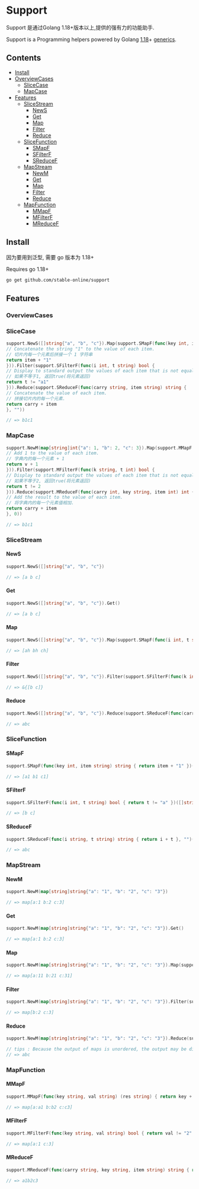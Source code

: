 # Support

Support 是通过Golang 1.18+版本以上,提供的强有力的功能助手.    

Support is a Programming helpers powered by Golang [1.18](https://tip.golang.org/doc/go1.18)+ [generics](https://tip.golang.org/doc/go1.18#generics).

## Contents

- [Install](#install)
- [OverviewCases](#OverviewCases)
  - [SliceCase](#SliceCase)
  - [MapCase](#MapCase)
- [Features](#features)
  - [SliceStream](#SliceStream)
    - [NewS](#NewS)
    - [Get](#get)
    - [Map](#map)
    - [Filter](#filter)
    - [Reduce](#reduce)
  - [SliceFunction](#SliceFunction)
    - [SMapF](#SMapF)
    - [SFilterF](#SFilterF)
    - [SReduceF](#SReduceF)
  - [MapStream](#MapStream)
    - [NewM](#NewS)
    - [Get](#get)
    - [Map](#map)
    - [Filter](#filter)
    - [Reduce](#reduce)
  - [MapFunction](#MapFunction)
    - [MMapF](#SMapF)
    - [MFilterF](#SFilterF)
    - [MReduceF](#SReduceF)
  

## Install

因为要用到泛型, 需要 go 版本为 1.18+  

Requires go 1.18+

```sh
go get github.com/stable-online/support
```

## Features

### OverviewCases

### SliceCase

```go
support.NewS([]string{"a", "b", "c"}).Map(support.SMapF(func(key int, item string) string {
// Concatenate the string "1" to the value of each item.
// 切片内每一个元素后拼接一个 1 字符串
return item + "1"
})).Filter(support.SFilterF(func(i int, t string) bool {
// Display to standard output the values of each item that is not equal to "a1".
// 如果不等于1, 返回true(将元素返回)	
return t != "a1"
})).Reduce(support.SReduceF(func(carry string, item string) string {
// Concatenate the value of each item.
// 拼接切片内的每一个元素. 	
return carry + item
}, ""))

// => b1c1
```

### MapCase

```go
support.NewM(map[string]int{"a": 1, "b": 2, "c": 3}).Map(support.MMapF(func(key string, v int) int {
// Add 1 to the value of each item.
// 字典内的每一个元素 + 1	
return v + 1
})).Filter(support.MFilterF(func(k string, t int) bool {
// Display to standard output the values of each item that is not equal to 2.
// 如果不等于2, 返回true(将元素返回)	
return t != 2
})).Reduce(support.MReduceF(func(carry int, key string, item int) int {
// Add the result to the value of each item.
// 将字典内的每一个元素值相加.
return carry + item
}, 0))

// => b1c1
```

### SliceStream

#### NewS

```go
support.NewS([]string{"a", "b", "c"})

// => [a b c]
```

#### Get

```go
support.NewS([]string{"a", "b", "c"}).Get()

// => [a b c]
```

#### Map

```go
support.NewS([]string{"a", "b", "c"}).Map(support.SMapF(func(i int, t string) string { return t + "h" })).Get()

// => [ah bh ch]
```

#### Filter

```go
support.NewS([]string{"a", "b", "c"}).Filter(support.SFilterF(func(k int, v string) bool {return v != "a" })).Get()

// => &{[b c]}
```
#### Reduce

```go
support.NewS([]string{"a", "b", "c"}).Reduce(support.SReduceF(func(carry string, item string) string {return carry + item }, ""))

// => abc
```

### SliceFunction

#### SMapF

```go
support.SMapF(func(key int, item string) string { return item + "1" })([]string{"a", "b", "c"})

// => [a1 b1 c1]
```

#### SFilterF

```go
support.SFilterF(func(i int, t string) bool { return t != "a" })([]string{"a", "b", "c"})

// => [b c]
```

#### SReduceF

```go
support.SReduceF(func(i string, t string) string { return i + t }, "")([]string{"a", "b", "c"})

// => abc
```

### MapStream

#### NewM

```go
support.NewM(map[string]string{"a": "1", "b": "2", "c": "3"})

// => map[a:1 b:2 c:3]
```

#### Get

```go
support.NewM(map[string]string{"a": "1", "b": "2", "c": "3"}).Get()

// => map[a:1 b:2 c:3]
```

#### Map

```go
support.NewM(map[string]string{"a": "1", "b": "2", "c": "3"}).Map(support.MMapF(func(key string, val string) (res string) { return val + "1" })).Get()

// => map[a:11 b:21 c:31]
```

#### Filter

```go
support.NewM(map[string]string{"a": "1", "b": "2", "c": "3"}).Filter(support.MFilterF(func(k string, t string) bool { return t != "1" })).Get()

// => map[b:2 c:3]
```
#### Reduce

```go
support.NewM(map[string]string{"a": "1", "b": "2", "c": "3"}).Reduce(support.MReduceF(func(carry string, key string, item string) string { return carry + key + item }, ""))

// tips : Because the output of maps is unordered, the output may be different each time.
// => abc 
```

### MapFunction

#### MMapF

```go
support.MMapF(func(key string, val string) (res string) { return key + val })(map[string]string{"a": "1", "b": "2", "c": "3"})

// => map[a:a1 b:b2 c:c3]
```

#### MFilterF

```go
support.MFilterF(func(key string, val string) bool { return val != "2" })(map[string]string{"a": "1", "b": "2", "c": "3"})

// => map[a:1 c:3]
```

#### MReduceF

```go
support.MReduceF(func(carry string, key string, item string) string { return carry + key + item }, "")(map[string]string{"a": "1", "b": "2", "c": "3"})

// => a1b2c3
```